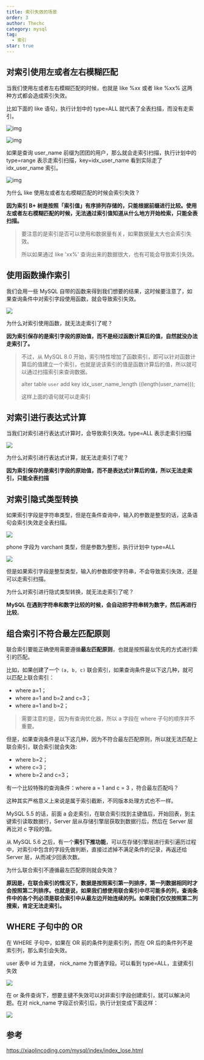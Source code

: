 ```yaml
---
title: 索引失效的场景
order: 3
author: Thechc
category: mysql
tag:
  - 索引
star: true
---
```


## 对索引使用左或者左右模糊匹配

当我们使用左或者左右模糊匹配的时候，也就是 like %xx 或者 like %xx% 这两种方式都会造成索引失效。

比如下面的 like 语句，执行计划中的 type=ALL 就代表了全表扫描，而没有走索引。

![img](http://image.augsix.com/materials/mysql/indexInValid-like2.png)



![img](http://image.augsix.com/materials/mysql/indexInvalid-like3.png)

如果是查询 user_name 前缀为团团的用户，那么就会走索引扫描，执行计划中的 type=range 表示走索引扫描，key=idx_user_name 看到实际走了 idx_user_name 索引。

![img](http://image.augsix.com/materials/mysql/indexInvalid-like1.png)

为什么 like 使用左或者左右模糊匹配的时候会索引失效？

**因为索引 B+ 树是按照「索引值」有序排列存储的，只能根据前缀进行比较。使用左或者左右模糊匹配的时候，无法通过索引值知道从什么地方开始检索，只能全表扫描。**

> 要注意的是索引是否可以使用和数据量有关，如果数据量太大也会索引失效。
>
> 所以如果通过 like 'xx%' 查询出来的数据很大，也有可能会导致索引失效。

## 使用函数操作索引

我们会用一些 MySQL 自带的函数来得到我们想要的结果，这时候要注意了，如果查询条件中对索引字段使用函数，就会导致索引失效。

![](http://image.augsix.com/materials/mysql/indexInvalid-fx1.png)

为什么对索引使用函数，就无法走索引了呢？

**因为索引保存的是索引字段的原始值，而不是经过函数计算后的值，自然就没办法走索引了。**

> 不过，从 MySQL 8.0 开始，索引特性增加了函数索引，即可以针对函数计算后的值建立一个索引，也就是说该索引的值是函数计算后的值，所以就可以通过扫描索引来查询数据。
>
> alter table `user` add key idx_user_name_length ((length(user_name)));
>
> 这样上面的语句就可以走索引

## 对索引进行表达式计算

当我们对索引进行表达式计算时，会导致索引失效。type=ALL 表示走索引扫描

![](http://image.augsix.com/materials/mysql/indexInvalid-calc.png)

为什么对索引进行表达式计算，就无法走索引了呢？

**因为索引保存的是索引字段的原始值，而不是表达式计算后的值，所以无法走索引，只能全表扫描**



##  对索引隐式类型转换

如果索引字段是字符串类型，但是在条件查询中，输入的参数是整型的话，这条语句会索引失效走全表扫描。

![](http://image.augsix.com/materials/mysql/idnexInvalid-transform.png)

phone 字段为 varchant 类型，但是参数为整形，执行计划中 type=ALL 

![](http://image.augsix.com/materials/mysql/indexInvalid-transform2.png)

但是如果索引字段是整型类型，输入的参数即使字符串，不会导致索引失效，还是可以走索引扫描。

为什么对索引进行隐式类型转换，就无法走索引了呢？

**MySQL 在遇到字符串和数字比较的时候，会自动把字符串转为数字，然后再进行比较**。

## 组合索引不符合最左匹配原则

联合索引要能正确使用需要遵循**最左匹配原则**，也就是按照最左优先的方式进行索引的匹配。

比如，如果创建了一个 `(a, b, c)` 联合索引，如果查询条件是以下这几种，就可以匹配上联合索引：

- where a=1；
- where a=1 and b=2 and c=3；
- where a=1 and b=2；

> 需要注意的是，因为有查询优化器，所以 a 字段在 where 子句的顺序并不重要。

但是，如果查询条件是以下这几种，因为不符合最左匹配原则，所以就无法匹配上联合索引，联合索引就会失效:

- where b=2；
- where c=3；
- where b=2 and c=3；

有一个比较特殊的查询条件：where a = 1 and c = 3 ，符合最左匹配吗？

这种其实严格意义上来说是属于索引截断，不同版本处理方式也不一样。

MySQL 5.5 的话，前面 a 会走索引，在联合索引找到主键值后，开始回表，到主键索引读取数据行，Server 层从存储引擎层获取到数据行后，然后在 Server 层再比对 c 字段的值。

从 MySQL 5.6 之后，有一个**索引下推功能**，可以在存储引擎层进行索引遍历过程中，对索引中包含的字段先做判断，直接过滤掉不满足条件的记录，再返还给 Server 层，从而减少回表次数。

为什么联合索引不遵循最左匹配原则就会失效？

**原因是，在联合索引的情况下，数据是按照索引第一列排序，第一列数据相同时才会按照第二列排序。也就是说，如果我们想使用联合索引中尽可能多的列，查询条件中的各个列必须是联合索引中从最左边开始连续的列。如果我们仅仅按照第二列搜索，肯定无法走索引。**

## WHERE 子句中的 OR

在 WHERE 子句中，如果在 OR 前的条件列是索引列，而在 OR 后的条件列不是索引列，那么索引会失效。

user 表中 id 为主键， nick_name 为普通字段。可以看到 type=ALL，主键索引失效

![](http://image.augsix.com/materials/mysql/indexInvalid-or1.png)

在 or 条件查询下，想要主键不失效可以对非索引字段创建索引，就可以解决问题。在对 nick_name 字段正价索引后，执行计划变成下面这样：

![](http://image.augsix.com/materials/mysql/indexInvalid-or2.png)



## 参考

https://xiaolincoding.com/mysql/index/index_lose.html



